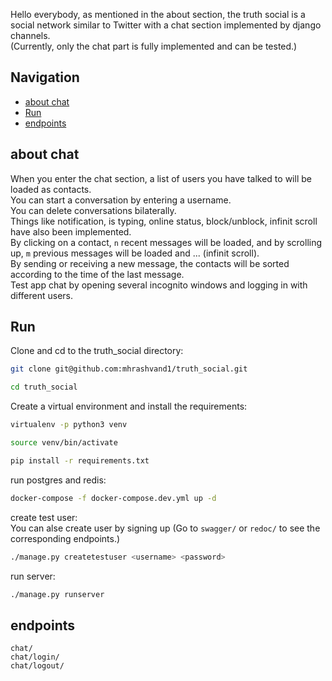 Hello everybody, as mentioned in the about section, the truth social is a social network similar to Twitter with a chat section implemented by django channels.  
(Currently, only the chat part is fully implemented and can be tested.)

## Navigation
- [about chat](#about-chat)
- [Run](#run)
- [endpoints](#endpoints)  


## about chat
When you enter the chat section, a list of users you have talked to will be loaded as contacts.    
You can start a conversation by entering a username.   
You can delete conversations bilaterally.    
Things like notification, is typing, online status, block/unblock, infinit scroll have also been implemented.    
By clicking on a contact, `n` recent messages will be loaded, and by scrolling up, `m` previous messages will be loaded and ... (infinit scroll).   
By sending or receiving a new message, the contacts will be sorted according to the time of the last message.  
Test app chat by opening several incognito windows and logging in with different users.  

## Run  
Clone and cd to the truth_social directory: 
``` bash
git clone git@github.com:mhrashvand1/truth_social.git   

cd truth_social   
```  
Create a virtual environment and install the requirements: 
``` bash  
virtualenv -p python3 venv   

source venv/bin/activate   

pip install -r requirements.txt   

``` 
run postgres and redis:   
``` bash
docker-compose -f docker-compose.dev.yml up -d  
```
create test user:   
You can alse create user by signing up (Go to `swagger/` or `redoc/` to see the corresponding endpoints.)
``` bash 
./manage.py createtestuser <username> <password>
```  

run server: 
``` bash
./manage.py runserver  

```

## endpoints
`chat/`  
`chat/login/`  
`chat/logout/`